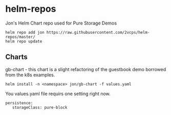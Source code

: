# helm-repos
Jon's Helm Chart repo used for Pure Storage Demos
```
helm repo add jon https://raw.githubusercontent.com/2vcps/helm-repos/master/
helm repo update
```
## Charts
gb-chart - this chart is a slight refactoring of the guestbook demo borrowed from the k8s examples.
```
helm install -n <namespace> jon/gb-chart -f values.yaml
```
You values.yaml file requirs one setting right now.
```
persistence:
   storageClass: pure-block
```
